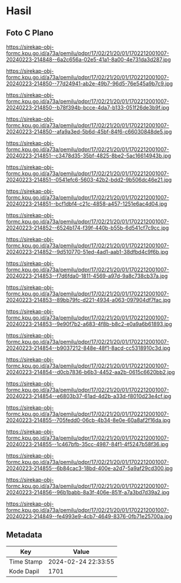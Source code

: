 # Hasil

## Foto C Plano

https://sirekap-obj-formc.kpu.go.id/a73a/pemilu/pdpr/17/02/21/20/01/1702212001007-20240223-214848--6a2c656a-02e5-41a1-8a00-4e731da3d287.jpg

https://sirekap-obj-formc.kpu.go.id/a73a/pemilu/pdpr/17/02/21/20/01/1702212001007-20240223-214850--77d24941-ab2e-49b7-96d5-76e545a9b7c9.jpg

https://sirekap-obj-formc.kpu.go.id/a73a/pemilu/pdpr/17/02/21/20/01/1702212001007-20240223-214850--b78f394b-bcce-4da7-b133-051f26de3b9f.jpg

https://sirekap-obj-formc.kpu.go.id/a73a/pemilu/pdpr/17/02/21/20/01/1702212001007-20240223-214850--afa9a3ed-5b6d-45bf-84f6-c66030848de5.jpg

https://sirekap-obj-formc.kpu.go.id/a73a/pemilu/pdpr/17/02/21/20/01/1702212001007-20240223-214851--c3478d35-35bf-4825-8be2-5ac16614943b.jpg

https://sirekap-obj-formc.kpu.go.id/a73a/pemilu/pdpr/17/02/21/20/01/1702212001007-20240223-214851--0541efc6-5603-42b2-bdd2-9b506dc46e21.jpg

https://sirekap-obj-formc.kpu.go.id/a73a/pemilu/pdpr/17/02/21/20/01/1702212001007-20240223-214851--bcf1dbf4-c21c-4858-a457-1251e6ac4d04.jpg

https://sirekap-obj-formc.kpu.go.id/a73a/pemilu/pdpr/17/02/21/20/01/1702212001007-20240223-214852--6524b174-f39f-440b-b55b-6d541cf7c9cc.jpg

https://sirekap-obj-formc.kpu.go.id/a73a/pemilu/pdpr/17/02/21/20/01/1702212001007-20240223-214852--9d510770-51ed-4ad1-aab1-38dfbd4c9f6b.jpg

https://sirekap-obj-formc.kpu.go.id/a73a/pemilu/pdpr/17/02/21/20/01/1702212001007-20240223-214853--f7d6fda0-1811-4569-a97d-9a8c738cb37a.jpg

https://sirekap-obj-formc.kpu.go.id/a73a/pemilu/pdpr/17/02/21/20/01/1702212001007-20240223-214853--89bb79fc-d221-4934-a063-097904df7fac.jpg

https://sirekap-obj-formc.kpu.go.id/a73a/pemilu/pdpr/17/02/21/20/01/1702212001007-20240223-214853--9e90f7b2-a683-4f8b-b8c2-e0a9a6b61893.jpg

https://sirekap-obj-formc.kpu.go.id/a73a/pemilu/pdpr/17/02/21/20/01/1702212001007-20240223-214854--b9037212-848e-48f1-8acd-cc5318910c3d.jpg

https://sirekap-obj-formc.kpu.go.id/a73a/pemilu/pdpr/17/02/21/20/01/1702212001007-20240223-214854--d0cb7836-b6b3-4452-aa2b-0615c6620bb2.jpg

https://sirekap-obj-formc.kpu.go.id/a73a/pemilu/pdpr/17/02/21/20/01/1702212001007-20240223-214854--e6803b37-61ad-4d2b-a33d-f8010d23e4cf.jpg

https://sirekap-obj-formc.kpu.go.id/a73a/pemilu/pdpr/17/02/21/20/01/1702212001007-20240223-214855--705fedd0-06cb-4b34-8e0e-60a8af2f16da.jpg

https://sirekap-obj-formc.kpu.go.id/a73a/pemilu/pdpr/17/02/21/20/01/1702212001007-20240223-214855--1c467bfb-35cc-4987-84f1-4f5247b58f36.jpg

https://sirekap-obj-formc.kpu.go.id/a73a/pemilu/pdpr/17/02/21/20/01/1702212001007-20240223-214855--6b84cac3-18bd-400e-a2d7-5a9af29cd300.jpg

https://sirekap-obj-formc.kpu.go.id/a73a/pemilu/pdpr/17/02/21/20/01/1702212001007-20240223-214856--96b1babb-8a3f-406e-851f-a7a3bd7d39a2.jpg

https://sirekap-obj-formc.kpu.go.id/a73a/pemilu/pdpr/17/02/21/20/01/1702212001007-20240223-214849--fe4993e9-4cb7-4649-8376-0fb71e25700a.jpg


## Metadata

| Key        | Value               |
| ---------- | ------------------- |
| Time Stamp | 2024-02-24 22:33:55 |
| Kode Dapil | 1701                |



